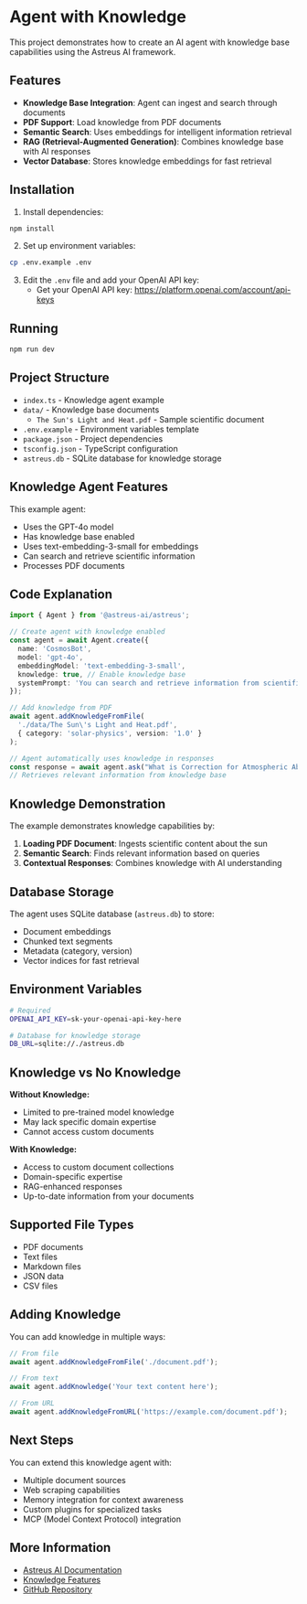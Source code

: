 # Agent with Knowledge

This project demonstrates how to create an AI agent with knowledge base capabilities using the Astreus AI framework.

## Features

- **Knowledge Base Integration**: Agent can ingest and search through documents
- **PDF Support**: Load knowledge from PDF documents
- **Semantic Search**: Uses embeddings for intelligent information retrieval
- **RAG (Retrieval-Augmented Generation)**: Combines knowledge base with AI responses
- **Vector Database**: Stores knowledge embeddings for fast retrieval

## Installation

1. Install dependencies:
```bash
npm install
```

2. Set up environment variables:
```bash
cp .env.example .env
```

3. Edit the `.env` file and add your OpenAI API key:
   - Get your OpenAI API key: https://platform.openai.com/account/api-keys

## Running

```bash
npm run dev
```

## Project Structure

- `index.ts` - Knowledge agent example
- `data/` - Knowledge base documents
  - `The Sun's Light and Heat.pdf` - Sample scientific document
- `.env.example` - Environment variables template
- `package.json` - Project dependencies
- `tsconfig.json` - TypeScript configuration
- `astreus.db` - SQLite database for knowledge storage

## Knowledge Agent Features

This example agent:
- Uses the GPT-4o model
- Has knowledge base enabled
- Uses text-embedding-3-small for embeddings
- Can search and retrieve scientific information
- Processes PDF documents

## Code Explanation

```typescript
import { Agent } from '@astreus-ai/astreus';

// Create agent with knowledge enabled
const agent = await Agent.create({
  name: 'CosmosBot',
  model: 'gpt-4o',
  embeddingModel: 'text-embedding-3-small',
  knowledge: true, // Enable knowledge base
  systemPrompt: 'You can search and retrieve information from scientific knowledge bases.'
});

// Add knowledge from PDF
await agent.addKnowledgeFromFile(
  './data/The Sun\'s Light and Heat.pdf',
  { category: 'solar-physics', version: '1.0' }
);

// Agent automatically uses knowledge in responses
const response = await agent.ask("What is Correction for Atmospheric Absorption?");
// Retrieves relevant information from knowledge base
```

## Knowledge Demonstration

The example demonstrates knowledge capabilities by:
1. **Loading PDF Document**: Ingests scientific content about the sun
2. **Semantic Search**: Finds relevant information based on queries
3. **Contextual Responses**: Combines knowledge with AI understanding

## Database Storage

The agent uses SQLite database (`astreus.db`) to store:
- Document embeddings
- Chunked text segments
- Metadata (category, version)
- Vector indices for fast retrieval

## Environment Variables

```bash
# Required
OPENAI_API_KEY=sk-your-openai-api-key-here

# Database for knowledge storage
DB_URL=sqlite://./astreus.db

```

## Knowledge vs No Knowledge

**Without Knowledge:**
- Limited to pre-trained model knowledge
- May lack specific domain expertise
- Cannot access custom documents

**With Knowledge:**
- Access to custom document collections
- Domain-specific expertise
- RAG-enhanced responses
- Up-to-date information from your documents

## Supported File Types

- PDF documents
- Text files
- Markdown files
- JSON data
- CSV files

## Adding Knowledge

You can add knowledge in multiple ways:

```typescript
// From file
await agent.addKnowledgeFromFile('./document.pdf');

// From text
await agent.addKnowledge('Your text content here');

// From URL
await agent.addKnowledgeFromURL('https://example.com/document.pdf');
```

## Next Steps

You can extend this knowledge agent with:
- Multiple document sources
- Web scraping capabilities
- Memory integration for context awareness
- Custom plugins for specialized tasks
- MCP (Model Context Protocol) integration

## More Information

- [Astreus AI Documentation](https://astreus.org/docs)
- [Knowledge Features](https://astreus.org/docs/framework/knowledge)
- [GitHub Repository](https://github.com/astreus-ai/astreus)